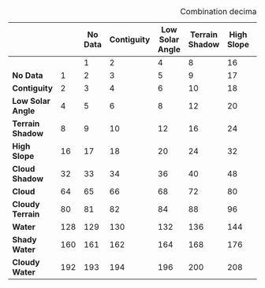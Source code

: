 <div class="scroll-horizontally">
    <table class="colour-coded-table water-observations-combination-decimals-theme">
        <caption>Combination decimal values</caption>
        <thead>
            <tr>
                <th></th>
                <th></th>
                <th class="classification"><strong>No Data</strong></th>
                <th class="classification"><strong>Contiguity</strong></th>
                <th class="classification"><strong>Low Solar Angle</strong></th>
                <th class="classification"><strong>Terrain Shadow</strong></th>
                <th class="classification"><strong>High Slope</strong></th>
                <th class="classification"><strong>Cloud Shadow</strong></th>
                <th class="classification"><strong>Cloud</strong></th>
                <th class="classification"><strong>Cloudy Terrain</strong></th>
                <th class="classification"><strong>Water</strong></th>
                <th class="classification"><strong>Shady Water</strong></th>
                <th class="classification"><strong>Cloudy Water</strong></th>
            </tr>
        </thead>
        <tbody>
            <tr>
                <td></td>
                <td></td>
                <td class="classification">1</td>
                <td class="classification">2</td>
                <td class="classification">4</td>
                <td class="classification">8</td>
                <td class="classification">16</td>
                <td class="classification">32</td>
                <td class="classification">64</td>
                <td class="classification">80</td>
                <td class="classification">128</td>
                <td class="classification">160</td>
                <td class="classification">192</td>
            </tr>
            <tr>
                <td class="classification"><strong>No Data</strong></td>
                <td class="classification">1</td>
                <td class="impossible">2</td>
                <td class="impossible">3</td>
                <td class="impossible">5</td>
                <td class="impossible">9</td>
                <td class="impossible">17</td>
                <td class="impossible">33</td>
                <td class="impossible">65</td>
                <td class="impossible">81</td>
                <td class="impossible">129</td>
                <td class="impossible">161</td>
                <td class="impossible">193</td>
            </tr>
            <tr>
                <td class="classification"><strong>Contiguity</strong></td>
                <td class="classification">2</td>
                <td class="impossible">3</td>
                <td class="impossible">4</td>
                <td class="impossible">6</td>
                <td class="impossible">10</td>
                <td class="impossible">18</td>
                <td class="impossible">34</td>
                <td class="impossible">66</td>
                <td class="impossible">82</td>
                <td class="impossible">130</td>
                <td class="impossible">162</td>
                <td class="impossible">194</td>
            </tr>
            <tr>
                <td class="classification"><strong>Low Solar Angle</strong></td>
                <td class="classification">4</td>
                <td class="impossible">5</td>
                <td class="impossible">6</td>
                <td class="impossible">8</td>
                <td>12</td>
                <td>20</td>
                <td>36</td>
                <td>68</td>
                <td>84</td>
                <td>132</td>
                <td>164</td>
                <td>196</td>
            </tr>
            <tr>
                <td class="classification"><strong>Terrain Shadow</strong></td>
                <td class="classification">8</td>
                <td class="impossible">9</td>
                <td class="impossible">10</td>
                <td>12</td>
                <td class="impossible">16</td>
                <td>24</td>
                <td>40</td>
                <td>72</td>
                <td>88</td>
                <td>136</td>
                <td>168</td>
                <td>200</td>
            </tr>
            <tr>
                <td class="classification"><strong>High Slope</strong></td>
                <td class="classification">16</td>
                <td class="impossible">17</td>
                <td class="impossible">18</td>
                <td>20</td>
                <td>24</td>
                <td class="impossible">32</td>
                <td>48</td>
                <td>80</td>
                <td>96</td>
                <td>144</td>
                <td>176</td>
                <td>208</td>
            </tr>
            <tr>
                <td class="classification"><strong>Cloud Shadow</strong></td>
                <td class="classification">32</td>
                <td class="impossible">33</td>
                <td class="impossible">34</td>
                <td>36</td>
                <td>40</td>
                <td>48</td>
                <td class="impossible">64</td>
                <td>96</td>
                <td>112</td>
                <td>160</td>
                <td>192</td>
                <td>224</td>
            </tr>
            <tr>
                <td class="classification"><strong>Cloud</strong></td>
                <td class="classification">64</td>
                <td class="impossible">65</td>
                <td class="impossible">66</td>
                <td>68</td>
                <td>72</td>
                <td>80</td>
                <td>96</td>
                <td class="impossible">128</td>
                <td class="impossible">144</td>
                <td>192</td>
                <td>224</td>
                <td class="impossible">256</td>
            </tr>
            <tr>
                <td class="classification"><strong>Cloudy Terrain</strong></td>
                <td class="classification">80</td>
                <td class="impossible">81</td>
                <td class="impossible">82</td>
                <td>84</td>
                <td>88</td>
                <td class="impossible">96</td>
                <td>112</td>
                <td>144</td>
                <td class="impossible">160</td>
                <td>208</td>
                <td>240</td>
                <td class="impossible">272</td>
            </tr>
            <tr>
                <td class="classification"><strong>Water</strong></td>
                <td class="classification">128</td>
                <td class="impossible">129</td>
                <td class="impossible">130</td>
                <td>132</td>
                <td>136</td>
                <td>144</td>
                <td>160</td>
                <td>192</td>
                <td>208</td>
                <td class="impossible">256</td>
                <td class="impossible">288</td>
                <td class="impossible">320</td>
            </tr>
            <tr>
                <td class="classification"><strong>Shady Water</strong></td>
                <td class="classification">160</td>
                <td class="impossible">161</td>
                <td class="impossible">162</td>
                <td>164</td>
                <td>168</td>
                <td>176</td>
                <td>192</td>
                <td>224</td>
                <td>240</td>
                <td class="impossible">288</td>
                <td class="impossible">320</td>
                <td class="impossible">352</td>
            </tr>
            <tr>
                <td class="classification"><strong>Cloudy Water</strong></td>
                <td class="classification">192</td>
                <td class="impossible">193</td>
                <td class="impossible">194</td>
                <td>196</td>
                <td>200</td>
                <td>208</td>
                <td>224</td>
                <td class="impossible">256</td>
                <td class="impossible">272</td>
                <td class="impossible">320</td>
                <td class="impossible">352</td>
                <td class="impossible">384</td>
            </tr>
        </tbody>
    </table>
</div>

<br />

